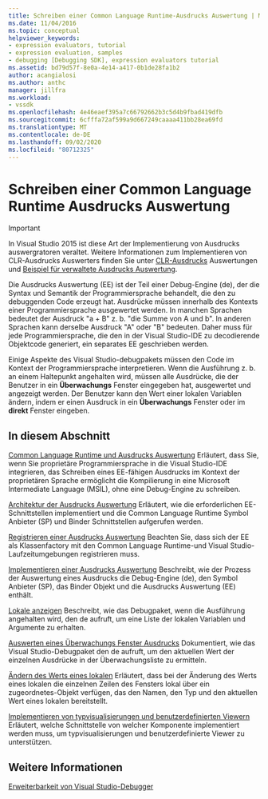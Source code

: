 ```yaml
---
title: Schreiben einer Common Language Runtime-Ausdrucks Auswertung | Microsoft-Dokumentation
ms.date: 11/04/2016
ms.topic: conceptual
helpviewer_keywords:
- expression evaluators, tutorial
- expression evaluation, samples
- debugging [Debugging SDK], expression evaluators tutorial
ms.assetid: bd79d57f-8e0a-4e14-a417-0b1de28fa1b2
author: acangialosi
ms.author: anthc
manager: jillfra
ms.workload:
- vssdk
ms.openlocfilehash: 4e46eaef395a7c66792662b3c5d4b9fbad419dfb
ms.sourcegitcommit: 6cfffa72af599a9d667249caaaa411bb28ea69fd
ms.translationtype: MT
ms.contentlocale: de-DE
ms.lasthandoff: 09/02/2020
ms.locfileid: "80712325"
---
```

# <a name="writing-a-common-language-runtime-expression-evaluator"></a>Schreiben einer Common Language Runtime Ausdrucks Auswertung
> [!IMPORTANT]
> In Visual Studio 2015 ist diese Art der Implementierung von Ausdrucks auswergratoren veraltet. Weitere Informationen zum Implementieren von CLR-Ausdrucks Auswerters finden Sie unter [CLR-Ausdrucks](https://github.com/Microsoft/ConcordExtensibilitySamples/wiki/CLR-Expression-Evaluators) Auswertungen und [Beispiel für verwaltete Ausdrucks Auswertung](https://github.com/Microsoft/ConcordExtensibilitySamples/wiki/Managed-Expression-Evaluator-Sample).

 Die Ausdrucks Auswertung (EE) ist der Teil einer Debug-Engine (de), der die Syntax und Semantik der Programmiersprache behandelt, die den zu debuggenden Code erzeugt hat. Ausdrücke müssen innerhalb des Kontexts einer Programmiersprache ausgewertet werden. In manchen Sprachen bedeutet der Ausdruck "a + B" z. b. "die Summe von A und b". In anderen Sprachen kann derselbe Ausdruck "A" oder "B" bedeuten. Daher muss für jede Programmiersprache, die den in der Visual Studio-IDE zu decodierende Objektcode generiert, ein separates EE geschrieben werden.

 Einige Aspekte des Visual Studio-debugpakets müssen den Code im Kontext der Programmiersprache interpretieren. Wenn die Ausführung z. b. an einem Haltepunkt angehalten wird, müssen alle Ausdrücke, die der Benutzer in ein **Überwachungs** Fenster eingegeben hat, ausgewertet und angezeigt werden. Der Benutzer kann den Wert einer lokalen Variablen ändern, indem er einen Ausdruck in ein **Überwachungs** Fenster oder im **direkt** Fenster eingeben.

## <a name="in-this-section"></a>In diesem Abschnitt
 [Common Language Runtime und Ausdrucks Auswertung](../../extensibility/debugger/common-language-runtime-and-expression-evaluation.md) Erläutert, dass Sie, wenn Sie proprietäre Programmiersprache in die Visual Studio-IDE integrieren, das Schreiben eines EE-fähigen Ausdrucks im Kontext der proprietären Sprache ermöglicht die Kompilierung in eine Microsoft Intermediate Language (MSIL), ohne eine Debug-Engine zu schreiben.

 [Architektur der Ausdrucks Auswertung](../../extensibility/debugger/expression-evaluator-architecture.md) Erläutert, wie die erforderlichen EE-Schnittstellen implementiert und die Common Language Runtime Symbol Anbieter (SP) und Binder Schnittstellen aufgerufen werden.

 [Registrieren einer Ausdrucks Auswertung](../../extensibility/debugger/registering-an-expression-evaluator.md) Beachten Sie, dass sich der EE als Klassenfactory mit den Common Language Runtime-und Visual Studio-Laufzeitumgebungen registrieren muss.

 [Implementieren einer Ausdrucks Auswertung](../../extensibility/debugger/implementing-an-expression-evaluator.md) Beschreibt, wie der Prozess der Auswertung eines Ausdrucks die Debug-Engine (de), den Symbol Anbieter (SP), das Binder Objekt und die Ausdrucks Auswertung (EE) enthält.

 [Lokale anzeigen](../../extensibility/debugger/displaying-locals.md) Beschreibt, wie das Debugpaket, wenn die Ausführung angehalten wird, den de aufruft, um eine Liste der lokalen Variablen und Argumente zu erhalten.

 [Auswerten eines Überwachungs Fenster Ausdrucks](../../extensibility/debugger/evaluating-a-watch-window-expression.md) Dokumentiert, wie das Visual Studio-Debugpaket den de aufruft, um den aktuellen Wert der einzelnen Ausdrücke in der Überwachungsliste zu ermitteln.

 [Ändern des Werts eines lokalen](../../extensibility/debugger/changing-the-value-of-a-local.md) Erläutert, dass bei der Änderung des Werts eines lokalen die einzelnen Zeilen des Fensters lokal über ein zugeordnetes-Objekt verfügen, das den Namen, den Typ und den aktuellen Wert eines lokalen bereitstellt.

 [Implementieren von typvisualisierungen und benutzerdefinierten Viewern](../../extensibility/debugger/implementing-type-visualizers-and-custom-viewers.md) Erläutert, welche Schnittstelle von welcher Komponente implementiert werden muss, um typvisualisierungen und benutzerdefinierte Viewer zu unterstützen.

## <a name="see-also"></a>Weitere Informationen
 [Erweiterbarkeit von Visual Studio-Debugger](../../extensibility/debugger/visual-studio-debugger-extensibility.md)
